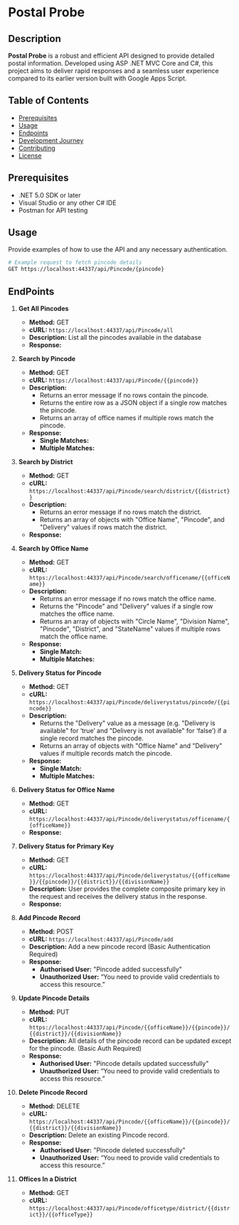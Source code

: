 # Postal Probe

## Description
**Postal Probe** is a robust and efficient API designed to provide detailed postal information. Developed using ASP .NET MVC Core and C#, this project aims to deliver rapid responses and a seamless user experience compared to its earlier version built with Google Apps Script.

## Table of Contents
- [Prerequisites](#prerequisites)
- [Usage](#usage)
- [Endpoints](#endpoints)
- [Development Journey](#development-journey)
- [Contributing](#contributing)
- [License](#license)

## Prerequisites
- .NET 5.0 SDK or later
- Visual Studio or any other C# IDE
- Postman for API testing

## Usage
Provide examples of how to use the API and any necessary authentication.

```sh
# Example request to fetch pincode details
GET https://localhost:44337/api/Pincode/{pincode}
```

## EndPoints

1. **Get All Pincodes**
   - **Method:** GET
   - **cURL:** `https://localhost:44337/api/Pincode/all`
   - **Description:** List all the pincodes available in the database
   - **Response:**

2. **Search by Pincode**
   - **Method:** GET
   - **cURL:** `https://localhost:44337/api/Pincode/{{pincode}}`
   - **Description:**
     - Returns an error message if no rows contain the pincode.
     - Returns the entire row as a JSON object if a single row matches the pincode.
     - Returns an array of office names if multiple rows match the pincode.
   - **Response:**
     - **Single Matches:**
     - **Multiple Matches:**

3. **Search by District**
   - **Method:** GET
   - **cURL:** `https://localhost:44337/api/Pincode/search/district/{{district}}`
   - **Description:**
     - Returns an error message if no rows match the district.
     - Returns an array of objects with "Office Name", "Pincode", and "Delivery" values if rows match the district.
   - **Response:**

4. **Search by Office Name**
   - **Method:** GET
   - **cURL:** `https://localhost:44337/api/Pincode/search/officename/{{officeName}}`
   - **Description:**
     - Returns an error message if no rows match the office name.
     - Returns the "Pincode" and "Delivery" values if a single row matches the office name.
     - Returns an array of objects with "Circle Name", "Division Name", "Pincode", "District", and "StateName" values if multiple rows match the office name.
   - **Response:**
     - **Single Match:**
     - **Multiple Matches:**

5. **Delivery Status for Pincode**
   - **Method:** GET
   - **cURL:** `https://localhost:44337/api/Pincode/deliverystatus/pincode/{{pincode}}`
   - **Description:**
     - Returns the "Delivery" value as a message (e.g. "Delivery is available" for ‘true’ and "Delivery is not available" for ‘false’) if a single record matches the pincode.
     - Returns an array of objects with "Office Name" and "Delivery" values if multiple records match the pincode.
   - **Response:**
     - **Single Match:**
     - **Multiple Matches:**

6. **Delivery Status for Office Name**
   - **Method:** GET
   - **cURL:** `https://localhost:44337/api/Pincode/deliverystatus/officename/{{officeName}}`
   - **Response:**

7. **Delivery Status for Primary Key**
   - **Method:** GET
   - **cURL:** `https://localhost:44337/api/Pincode/deliverystatus/{{officeName}}/{{pincode}}/{{district}}/{{divisionName}}`
   - **Description:** User provides the complete composite primary key in the request and receives the delivery status in the response.
   - **Response:**

8. **Add Pincode Record**
   - **Method:** POST
   - **cURL:** `https://localhost:44337/api/Pincode/add`
   - **Description:** Add a new pincode record (Basic Authentication Required)
   - **Response:**
     - **Authorised User:** "Pincode added successfully"
     - **Unauthorized User:** “You need to provide valid credentials to access this resource.”

9. **Update Pincode Details**
   - **Method:** PUT
   - **cURL:** `https://localhost:44337/api/Pincode/{{officeName}}/{{pincode}}/{{district}}/{{divisionName}}`
   - **Description:** All details of the pincode record can be updated except for the pincode. (Basic Auth Required)
   - **Response:**
     - **Authorised User:** "Pincode details updated successfully"
     - **Unauthorized User:** “You need to provide valid credentials to access this resource.”

10. **Delete Pincode Record**
    - **Method:** DELETE
    - **cURL:** `https://localhost:44337/api/Pincode/{{officeName}}/{{pincode}}/{{district}}/{{divisionName}}`
    - **Description:** Delete an existing Pincode record.
    - **Response:**
      - **Authorised User:** "Pincode deleted successfully"
      - **Unauthorized User:** “You need to provide valid credentials to access this resource.”

11. **Offices In a District**
    - **Method:** GET
    - **cURL:** `https://localhost:44337/api/Pincode/officetype/district/{{district}}/{{officeType}}`
